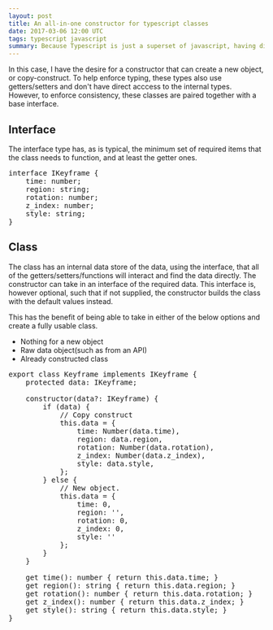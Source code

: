 ```yaml
---
layout: post
title: An all-in-one constructor for typescript classes
date: 2017-03-06 12:00 UTC
tags: typescript javascript
summary: Because Typescript is just a superset of javascript, having different constructors from C++ is something that I do indeed somtimes miss. In this case, Java/Typescript classes can only have a single constructor, whereas many times I wish to have differing levels of constructor capability.
---
```


In this case, I have the desire for a constructor that can create a new object, or copy-construct. To help enforce typing, these types also use getters/setters and don't have direct acccess to the internal types. However, to enforce consistency, these classes are paired together with a base interface.

## Interface

The interface type has, as is typical, the minimum set of required items that the class needs to function, and at least the getter ones.

<pre class="brush: typescript">
interface IKeyframe {
    time: number;
    region: string;
    rotation: number;
    z_index: number;
    style: string;
}
</pre>

## Class

The class has an internal data store of the data, using the interface, that all of the getters/setters/functions will interact and find the data directly. The constructor can take in an interface of the required data. This interface is, however optional, such that if not supplied, the constructor builds the class with the default values instead.

This has the benefit of being able to take in either of the below options and create a fully usable class.
- Nothing for a new object
- Raw data object(such as from an API)
- Already constructed class

<pre class="brush: typescript">
export class Keyframe implements IKeyframe {
    protected data: IKeyframe;

    constructor(data?: IKeyframe) {
        if (data) {
            // Copy construct
            this.data = {
                time: Number(data.time),
                region: data.region,
                rotation: Number(data.rotation),
                z_index: Number(data.z_index),
                style: data.style,
            };
        } else {
            // New object.
            this.data = {
                time: 0,
                region: '',
                rotation: 0,
                z_index: 0,
                style: ''
            };
        }
    }

    get time(): number { return this.data.time; }
    get region(): string { return this.data.region; }
    get rotation(): number { return this.data.rotation; }
    get z_index(): number { return this.data.z_index; }
    get style(): string { return this.data.style; }
}
</pre>
